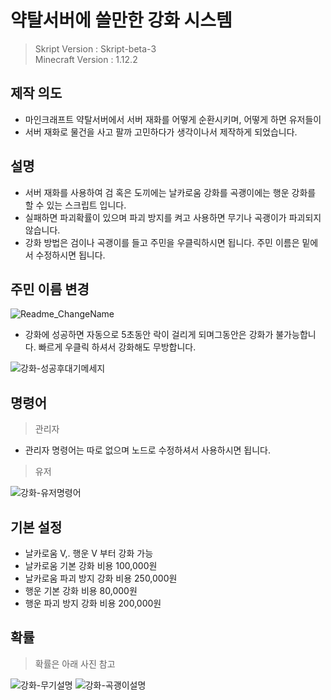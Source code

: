 # 약탈서버에 쓸만한 강화 시스템
> Skript Version : Skript-beta-3  
> Minecraft Version : 1.12.2


## 제작 의도

- 마인크래프트 약탈서버에서 서버 재화를 어떻게 순환시키며, 어떻게 하면 유저들이
- 서버 재화로 물건을 사고 팔까 고민하다가 생각이나서 제작하게 되었습니다.

## 설명

- 서버 재화를 사용하여 검 혹은 도끼에는 날카로움 강화를 곡괭이에는 행운 강화를 할 수 있는 스크립트 입니다.
- 실패하면 파괴확률이 있으며 파괴 방지를 켜고 사용하면 무기나 곡괭이가 파괴되지 않습니다.
- 강화 방법은 검이나 곡괭이를 들고 주민을 우클릭하시면 됩니다. 주민 이름은 밑에서 수정하시면 됩니다.

## 주민 이름 변경
![Readme_ChangeName](https://github.com/hhcczz/MinecraftSkript/assets/101077489/f1e4e086-0068-4fb9-a1e1-eaf050dfa1a5)


- 강화에 성공하면 자동으로 5초동안 락이 걸리게 되며그동안은 강화가 불가능합니다. 빠르게 우클릭 하셔서 강화해도 무방합니다.

![강화-성공후대기메세지](https://github.com/hhcczz/MinecraftSkript/assets/101077489/4c10df6a-2bb9-40d1-8bee-f9c6324bfcf2)


## 명령어
> 관리자
+ 관리자 명령어는 따로 없으며 노드로 수정하셔서 사용하시면 됩니다.

  
> 유저

![강화-유저명령어](https://github.com/hhcczz/MinecraftSkript/assets/101077489/8a21bba8-dad1-4b38-bec6-062950cbbb28)  

## 기본 설정

- 날카로움 V,. 행운 V 부터 강화 가능
- 날카로움 기본 강화 비용 100,000원
- 날카로움 파괴 방지 강화 비용 250,000원
- 행운 기본 강화 비용 80,000원
- 행운 파괴 방지 강화 비용 200,000원

## 확률
> 확률은 아래 사진 참고

![강화-무기설명](https://github.com/hhcczz/MinecraftSkript/assets/101077489/40b99d8b-7e70-4838-8730-3d6f00619346)
![강화-곡괭이설명](https://github.com/hhcczz/MinecraftSkript/assets/101077489/3895b482-82cf-45c1-a60c-0dd56b17512f)



​
